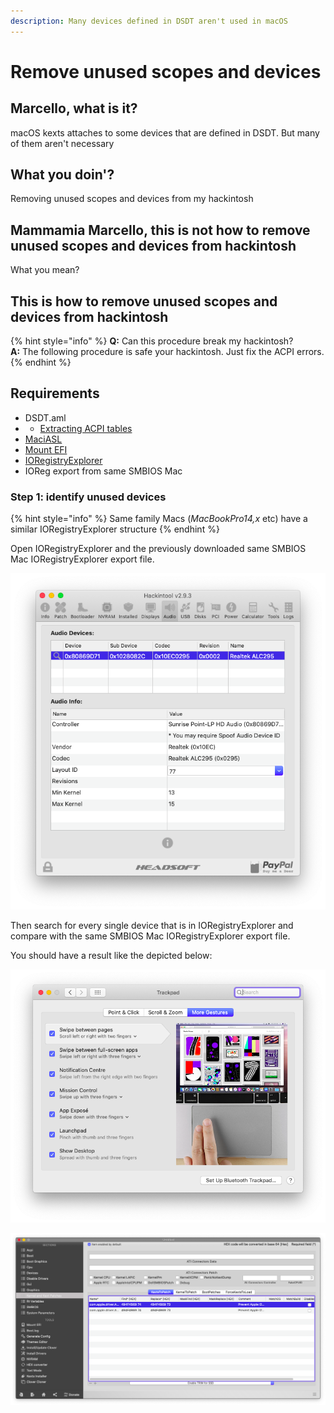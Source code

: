 ```yaml
---
description: Many devices defined in DSDT aren't used in macOS
---
```


# Remove unused scopes and devices

## Marcello, what is it?

macOS kexts attaches to some devices that are defined in DSDT. But many of them aren't necessary 

## What you doin'?

Removing unused scopes and devices from my hackintosh

## Mammamia Marcello, this is not how to remove unused scopes and devices from hackintosh

What you mean?

## This is how to remove unused scopes and devices from hackintosh

{% hint style="info" %}
**Q:** Can this procedure break my hackintosh?  
**A:** The following procedure is safe your hackintosh. Just fix the ACPI errors. 
{% endhint %}

## Requirements

* DSDT.aml
* *  [Extracting ACPI tables](extracting-acpi-tables.md)
* [MaciASL](../tools/useful-tools/maciasl.md)
* [Mount EFI](../bootloaders/mount-efi.md)
* [IORegistryExplorer](../tools/debugging/ioregistryexplorer.md)
* IOReg export from same SMBIOS Mac

### Step 1: identify unused devices

{% hint style="info" %}
Same family Macs \(_MacBookPro14,x_ etc\) have a similar IORegistryExplorer structure
{% endhint %}

Open IORegistryExplorer and the previously downloaded same SMBIOS Mac IORegistryExplorer export file.

![e.g. SMBIOS is MacBookPro15,2](../.gitbook/assets/image%20%2812%29.png)

Then search for every single device that is in IORegistryExplorer and compare with the same SMBIOS Mac IORegistryExplorer export file.

You should have a result like the depicted below:

![From my hackintosh](../.gitbook/assets/image%20%2848%29.png)

![From a MacBookPro ](../.gitbook/assets/image%20%2815%29.png)







### 

